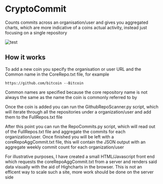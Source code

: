 # CryptoCommit
Counts commits across an organisation/user and gives you aggregated charts, which are more indicative of a coins actual activity,
instead just focusing on a single repository 

![test](https://cryptocommit.org/Cryptocommit.PNG)

## How it works 

To add a new coin you specify the organisation or user URL and the Common name in the CoreRepo.txt file, for example 

```https://github.com/bitcoin --Bitcoin```

Common names are specified because the core repository name is not always the same as the name the coin is commonly referred to by 

Once the coin is added you can run the GithubRepoScanner.py script, which will iterate through all the repositories under a organization/user
and add them to the FullRepos.txt file

After this point you can run the RepoCommits.py script, which will read out of the FullRepos.txt file and aggregate the commits for each
organization/user. Once finished you will be left with a coreRepoAggCommit.txt file, this will contain the JSON output with an aggregate weekly
commit count for each organization/user

For illustrative purposes, I have created a small HTML/Javascript front end which requests the coreRepoAggCommit.txt from a server and renders
said data visually with the aid of Highcharts in the browser. This is not an efficent way to scale such a site, more work should be done on the server side

